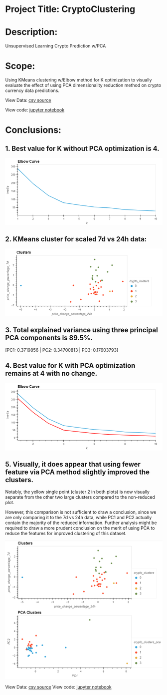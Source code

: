 # Project Title: CryptoClustering

# Description: 

Unsupervised Learning Crypto Prediction w/PCA 

# Scope: 

Using KMeans clustering w/Elbow method for K optimization to visually evaluate the effect of using PCA dimensionality reduction method on crypto currency data predictions.

View Data: [csv source](https://github.com/Ahmadhha/CryptoClustering/blob/main/Resources/crypto_market_data.csv)

View code: [jupyter notebook](https://github.com/Ahmadhha/CryptoClustering/blob/main/Crypto_Clustering.ipynb)

# Conclusions:

## 1. Best value for K without PCA optimization is 4.

![elbow_curve.](https://github.com/Ahmadhha/CryptoClustering/blob/main/Output_plots/elbow_curve.png)

## 2. KMeans cluster for scaled 7d vs 24h data:

![crypto_clusters.](https://github.com/Ahmadhha/CryptoClustering/blob/main/Output_plots/clusters.png)

## 3. Total explained variance using three principal PCA components is 89.5%.
[PC1: 0.3719856 | PC2: 0.34700813 | PC3: 0.17603793]

## 4. Best value for K with PCA optimization remains at 4 with no change.

![comp_elbow](https://github.com/Ahmadhha/CryptoClustering/blob/main/Output_plots/comp_elbow_curve.png)

## 5. Visually, it does appear that using fewer feature via PCA method slightly improved the clusters.

Notably, the yellow single point (cluster 2 in both plots) is now visually separate from the other two large clusters compared to the non-reduced plot.

However, this comparison is not sufficient to draw a conclusion, since we are only comparing it to the 7d vs 24h data, while PC1 and PC2 actually contain the majority of the reduced information. Further analysis might be required to draw a more prudent conclusion on the merit of using PCA to reduce the features for improved clustering of this dataset.

![comp_clusters](https://github.com/Ahmadhha/CryptoClustering/blob/main/Output_plots/comp_clusters.png)

View Data: [csv source](https://github.com/Ahmadhha/CryptoClustering/blob/main/Resources/crypto_market_data.csv)
View code: [jupyter notebook](https://github.com/Ahmadhha/CryptoClustering/blob/main/Crypto_Clustering.ipynb)

